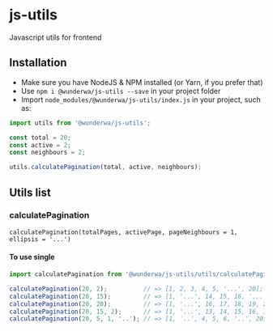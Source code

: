 # js-utils
Javascript utils for frontend

## Installation
- Make sure you have NodeJS & NPM installed (or Yarn, if you prefer that)
- Use `npm i @wunderwa/js-utils --save` in your project folder
- Import `node_modules/@wunderwa/js-utils/index.js` in your project, such as:
```js
import utils from '@wunderwa/js-utils';

const total = 20;
const active = 2;
const neighbours = 2;

utils.calculatePagination(total, active, neighbours);
```


## Utils list

### calculatePagination
`calculatePagination(totalPages, activePage, pageNeighbours = 1, ellipsis = '...')`

#### To use single 

```js
import calculatePagination from '@wunderwa/js-utils/utils/calculatePagination';

calculatePagination(20, 2);          // => [1, 2, 3, 4, 5, '...', 20];
calculatePagination(20, 15);         // => [1, '...', 14, 15, 16, '...', 20];
calculatePagination(20, 20);         // => [1, '...', 16, 17, 18, 19, 20];
calculatePagination(20, 15, 2);      // => [1, '...', 13, 14, 15, 16, 17, '...', 20];
calculatePagination(20, 5, 1, '..'); // => [1, '..', 4, 5, 6, '..', 20]
                                             
```




